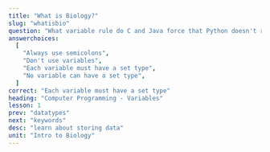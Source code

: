 ```yaml
---
title: "What is Biology?"
slug: "whatisbio"
question: "What variable rule do C and Java force that Python doesn't require?"
answerchoices:
  [
    "Always use semicolons",
    "Don't use variables",
    "Each variable must have a set type",
    "No variable can have a set type",
  ]
correct: "Each variable must have a set type"
heading: "Computer Programming - Variables"
lesson: 1
prev: "datatypes"
next: "keywords"
desc: "learn about storing data"
unit: "Intro to Biology"
---
```

